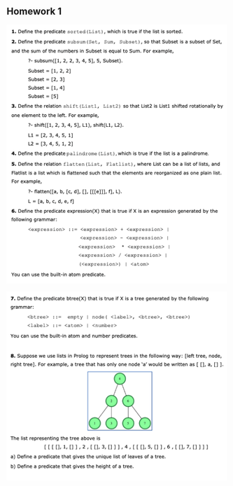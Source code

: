 ## Homework 1

<p align="center">
<img src ="images/prolog_hw1.png" width="550">
</p>

<p align="center">
<img src ="images/prolog_hw1a.png" width="550">
</p>
